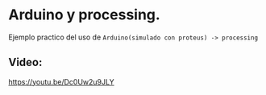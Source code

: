 # Arduino y processing.
Ejemplo practico del uso de ```Arduino(simulado con proteus) -> processing```

## Video:
https://youtu.be/Dc0Uw2u9JLY
